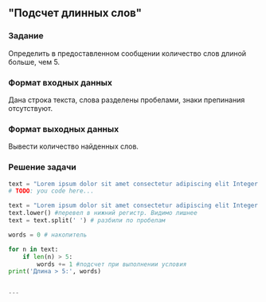 ## "Подсчет длинных слов"

### Задание

Определить в предоставленном сообщении количество слов длиной больше, чем 5.

### Формат входных данных

Дана строка текста, слова разделены пробелами, знаки препинания отсутствуют.

### Формат выходных данных

Вывести количество найденных слов.

### Решение задачи

```python
text = "Lorem ipsum dolor sit amet consectetur adipiscing elit Integer porttitor bibendum nisi ut convallis ante"
# TODO: you code here...

text = "Lorem ipsum dolor sit amet consectetur adipiscing elit Integer porttitor bibendum nisi ut convallis ante"
text.lower() #перевел в нижний регистр. Видимо лишнее
text = text.split(' ') # разбили по пробелам

words = 0 # накопитель

for n in text:
    if len(n) > 5:
        words += 1 #подсчет при выполнении условия
print('Длина > 5:', words)


---

